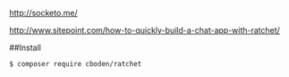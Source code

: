 http://socketo.me/

http://www.sitepoint.com/how-to-quickly-build-a-chat-app-with-ratchet/

##Install

```
$ composer require cboden/ratchet
```

